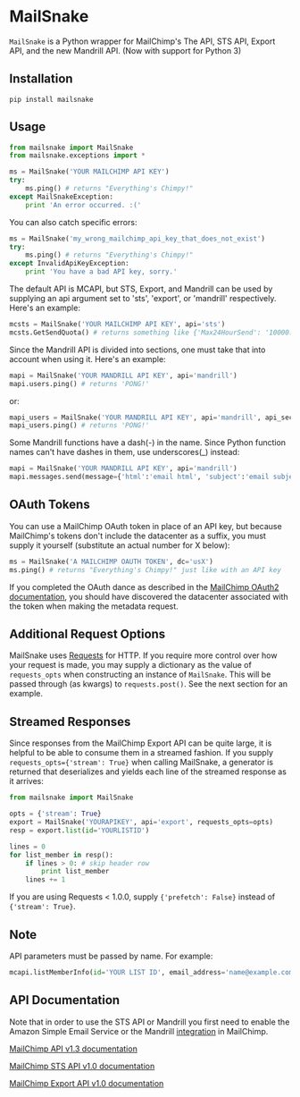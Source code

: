 MailSnake
=========

`MailSnake` is a Python wrapper for MailChimp's The API, STS API, Export API, and the
new Mandrill API. (Now with support for Python 3)

Installation
------------
    pip install mailsnake

Usage
-----

```python
from mailsnake import MailSnake
from mailsnake.exceptions import *

ms = MailSnake('YOUR MAILCHIMP API KEY')
try:
    ms.ping() # returns "Everything's Chimpy!"
except MailSnakeException:
    print 'An error occurred. :('
```

You can also catch specific errors:

```python
ms = MailSnake('my_wrong_mailchimp_api_key_that_does_not_exist')
try:
    ms.ping() # returns "Everything's Chimpy!"
except InvalidApiKeyException:
    print 'You have a bad API key, sorry.'
```
The default API is MCAPI, but STS, Export, and Mandrill can be used by
supplying an api argument set to 'sts', 'export', or 'mandrill'
respectively. Here's an example:

```python
mcsts = MailSnake('YOUR MAILCHIMP API KEY', api='sts')
mcsts.GetSendQuota() # returns something like {'Max24HourSend': '10000.0', 'SentLast24Hours': '0.0', 'MaxSendRate': '5.0'}
```

Since the Mandrill API is divided into sections, one must take that into
account when using it. Here's an example:

```python
mapi = MailSnake('YOUR MANDRILL API KEY', api='mandrill')
mapi.users.ping() # returns 'PONG!'
```

or:

```python
mapi_users = MailSnake('YOUR MANDRILL API KEY', api='mandrill', api_section='users')
mapi_users.ping() # returns 'PONG!'
```

Some Mandrill functions have a dash(-) in the name. Since Python
function names can't have dashes in them, use underscores(\_) instead:

```python
mapi = MailSnake('YOUR MANDRILL API KEY', api='mandrill')
mapi.messages.send(message={'html':'email html', 'subject':'email subject', 'from_email':'from@example.com', 'from_name':'From Name', 'to':[{'email':'to@example.com', 'name':'To Name'}]}) # returns 'PONG!'
```

OAuth Tokens
------------

You can use a MailChimp OAuth token in place of an API key, but
because MailChimp's tokens don't include the datacenter as a suffix,
you must supply it yourself (substitute an actual number for X below):

```python
ms = MailSnake('A MAILCHIMP OAUTH TOKEN', dc='usX')
ms.ping() # returns "Everything's Chimpy!" just like with an API key
```

If you completed the OAuth dance as described in the
[MailChimp OAuth2 documentation](http://apidocs.mailchimp.com/oauth2/),
you should have discovered the datacenter associated with the token
when making the metadata request.

Additional Request Options
--------------------------

MailSnake uses [Requests](http://docs.python-requests.org/en/v1.0.0/) for
HTTP. If you require more control over how your request is made,
you may supply a dictionary as the value of `requests_opts` when
constructing an instance of `MailSnake`. This will be passed through (as
kwargs) to `requests.post()`. See the next section for an example.

Streamed Responses
------------------

Since responses from the MailChimp Export API can be quite large, it is
helpful to be able to consume them in a streamed fashion. If you supply
`requests_opts={'stream': True}` when calling MailSnake, a generator is
returned that deserializes and yields each line of the streamed response
as it arrives:

```python
from mailsnake import MailSnake

opts = {'stream': True}
export = MailSnake('YOURAPIKEY', api='export', requests_opts=opts)
resp = export.list(id='YOURLISTID')

lines = 0
for list_member in resp():
    if lines > 0: # skip header row
        print list_member
    lines += 1
```

If you are using Requests < 1.0.0, supply `{'prefetch': False}` instead of
`{'stream': True}`.

Note
----

API parameters must be passed by name. For example:

```python
mcapi.listMemberInfo(id='YOUR LIST ID', email_address='name@example.com')
```

API Documentation
-----------------

Note that in order to use the STS API or Mandrill you first need to
enable the Amazon Simple Email Service or the Mandrill
[integration](https://us4.admin.mailchimp.com/account/integrations/ "MailChimp Integrations")
in MailChimp.

[MailChimp API v1.3 documentation](http://apidocs.mailchimp.com/api/1.3/ "MCAPI v1.3 Documentation")

[MailChimp STS API v1.0 documentation](http://apidocs.mailchimp.com/sts/1.0/ "STS API v1.0 Documentation")

[MailChimp Export API v1.0 documentation](http://apidocs.mailchimp.com/export/1.0/ "Export API v1.0")
